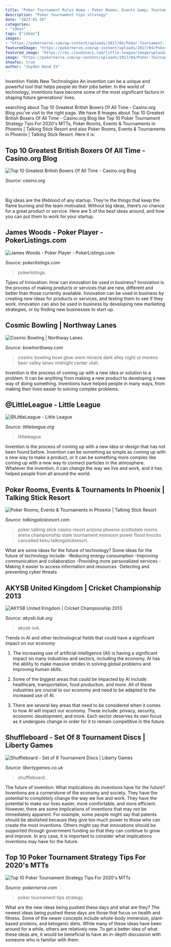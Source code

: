 ```yaml
---
title: "Poker Tournament Rules Home : Poker Rooms, Events &amp; Tournaments In Phoenix"
description: "Poker tournament tips strategy"
date: "2023-01-26"
categories:
- "ideas"
tags: ["ideas"]
images:
- "https://pokernerve.com/wp-content/uploads/2017/04/Poker-Tournament-11-Reasons-Why-You-Should-Treat-T.jpg"
featuredImage: "https://pokernerve.com/wp-content/uploads/2017/04/Poker-Tournament-11-Reasons-Why-You-Should-Treat-T.jpg"
featured_image: "https://res.cloudinary.com/little-league/image/upload/c_fill,dpr_auto,h_630,w_1200/v1585771663/new-brand-feature-emblem-white-red-private-5e84f48fd2f51.png"
image: "https://pokernerve.com/wp-content/uploads/2017/04/Poker-Tournament-11-Reasons-Why-You-Should-Treat-T.jpg"
ShowToc: true
author: "Jayden Hand IV"
---
```



Invention Yields New Technologies
An invention can be a unique and powerful tool that helps people do their jobs better. In the world of technology, inventions have become some of the most significant factors in shaping future generations' lives.

	

		
searching about Top 10 Greatest British Boxers Of All Time - Casino.org Blog you've visit to the right page. We have 8 Images about Top 10 Greatest British Boxers Of All Time - Casino.org Blog like Top 10 Poker Tournament Strategy Tips For 2020&#039;s MTTs, Poker Rooms, Events &amp; Tournaments in Phoenix | Talking Stick Resort and also Poker Rooms, Events &amp; Tournaments in Phoenix | Talking Stick Resort. Here it is:
		
    
## Top 10 Greatest British Boxers Of All Time - Casino.org Blog

<img loading=lazy src="https://www.casino.org/blog/wp-content/uploads/Robert_Fitzsimmons_uk_flag2-1024x607.jpg" onerror="this.onerror=null;this.src='https://tse1.mm.bing.net/th?id=OIP.3UN-f0APrs_enuWShPws0gHaEY&amp;pid=15.1';" alt="Top 10 Greatest British Boxers Of All Time - Casino.org Blog">

_Source: casino.org_

>. 

	

Big ideas are the lifeblood of any startup. They’re the things that keep the flame burning and the team motivated. Without big ideas, there’s no chance for a great product or service. Here are 5 of the best ideas around, and how you can put them to work for your startup.

    
## James Woods - Poker Player - PokerListings.com

<img loading=lazy src="https://edge1.pokerlistings.com/assets/photos/james-woods-108.jpg?t=1258609114" onerror="this.onerror=null;this.src='https://tse3.mm.bing.net/th?id=OIP.QjZfS3AkoiWMXrnOuCsIogHaLH&amp;pid=15.1';" alt="James Woods - Poker Player - PokerListings.com">

_Source: pokerlistings.com_

>pokerlistings. 

	

Types of Innovation: How can innovation be used in business?
Innovation is the process of making products or services that are new, different and better than those currently available. Innovation can be used in business by creating new ideas for products or services, and testing them to see if they work. innovation can also be used in business by developing new marketing strategies, or by finding new businesses to start up.

    
## Cosmic Bowling | Northway Lanes

<img loading=lazy src="http://bowlnorthway.com/wp-content/uploads/2013/11/glow_3.jpg" onerror="this.onerror=null;this.src='https://tse4.mm.bing.net/th?id=OIP.GpANoff7eYXPqgH284x-IAHaFj&amp;pid=15.1';" alt="Cosmic Bowling | Northway Lanes">

_Source: bowlnorthway.com_

>cosmic bowling bowl glow orem miracle dark alley night ut moreno beer valley lanes midnight center utah. 

	

Invention is the process of coming up with a new idea or solution to a problem. It can be anything from making a new product to developing a new way of doing something. Inventions have helped people in many ways, from making their lives easier to solving complex problems.

    
## @LittleLeague - Little League

<img loading=lazy src="https://res.cloudinary.com/little-league/image/upload/c_fill,dpr_auto,h_630,w_1200/v1585771663/new-brand-feature-emblem-white-red-private-5e84f48fd2f51.png" onerror="this.onerror=null;this.src='https://tse1.mm.bing.net/th?id=OIP.O4wCtpv9CK8_VRRDDGQrHwHaD4&amp;pid=15.1';" alt="@LittleLeague - Little League">

_Source: littleleague.org_

>littleleague. 

	

Invention is the process of coming up with a new idea or design that has not been found before. Invention can be something as simple as coming up with a new way to make a product, or it can be something more complex like coming up with a new way to connect particles in the atmosphere. Whatever the invention, it can change the way we live and work, and it has helped people from all around the world.

    
## Poker Rooms, Events &amp; Tournaments In Phoenix | Talking Stick Resort

<img loading=lazy src="http://www.talkingstickresort.com/media/2071/poker-9.jpg" onerror="this.onerror=null;this.src='https://tse2.mm.bing.net/th?id=OIP.xYN6-D2qP1Nr8HlKgHz9gQHaEc&amp;pid=15.1';" alt="Poker Rooms, Events &amp; Tournaments in Phoenix | Talking Stick Resort">

_Source: talkingstickresort.com_

>poker talking stick casino resort arizona phoenix scottsdale rooms arena championship state tournament monsoon power flood knocks cancelled keku talkingstickresort. 

	

What are some ideas for the future of technology?
Some ideas for the future of technology include: 
-Reducing energy consumption 
-Improving communication and collaboration 
-Providing more personalized services 
-Making it easier to access information and resources 
-Detecting and preventing cyber threats

    
## AKYSB United Kingdom | Cricket Championship 2013

<img loading=lazy src="https://akysb.iiuk.org/wp-content/uploads/2013/08/cric2.jpg" onerror="this.onerror=null;this.src='https://tse4.mm.bing.net/th?id=OIP.3HwDoRZhGYG5hMVO1GrxWgHaDS&amp;pid=15.1';" alt="AKYSB United Kingdom | Cricket Championship 2013">

_Source: akysb.iiuk.org_

>akysb iiuk. 

	

Trends in AI and other technological fields that could have a significant impact on our economy
1. The increasing use of artificial intelligence (AI) is having a significant impact on many industries and sectors, including the economy. AI has the ability to make massive strides in solving global problems and improving human skills.
2. Some of the biggest areas that could be impacted by AI include: healthcare, transportation, food production, and more. All of these industries are crucial to our economy and need to be adapted to the increased use of AI.

3. There are several key areas that need to be considered when it comes to how AI will impact our economy. These include: privacy, security, economic development, and more. Each sector deserves its own focus as it undergoes change in order for it to remain competitive in the future.


    
## Shuffleboard - Set Of 8 Tournament Discs | Liberty Games

<img loading=lazy src="https://www.libertygames.co.uk/images/1/products/657_shuffleboard-set-of-8-tournament-discs.jpg" onerror="this.onerror=null;this.src='https://tse1.mm.bing.net/th?id=OIP.V5yz4bmuU8rd90RQ-SOQgQHaJ4&amp;pid=15.1';" alt="Shuffleboard - Set of 8 Tournament Discs | Liberty Games">

_Source: libertygames.co.uk_

>shuffleboard. 

	

The future of invention: What implications do inventions have for the future?
Inventions are a cornerstone of the economy and society. They have the potential to completely change the way we live and work. They have the potential to make our lives easier, more comfortable, and more efficient. However, there are some implications of inventions that may not be immediately apparent. For example, some people might say that patents should be abolished because they give too much power to those who can create the most inventions. Others might say that innovations should be supported through government funding so that they can continue to grow and improve. In any case, it is important to consider what implications inventions may have for the future.

    
## Top 10 Poker Tournament Strategy Tips For 2020&#039;s MTTs

<img loading=lazy src="https://pokernerve.com/wp-content/uploads/2017/04/Poker-Tournament-11-Reasons-Why-You-Should-Treat-T.jpg" onerror="this.onerror=null;this.src='https://tse4.mm.bing.net/th?id=OIP.YPWSGsodRTl_ZU9eNpa6cAHaE9&amp;pid=15.1';" alt="Top 10 Poker Tournament Strategy Tips For 2020&#039;s MTTs">

_Source: pokernerve.com_

>poker tournament tips strategy. 

	

What are the new ideas being pushed these days and what are they?
The newest ideas being pushed these days are those that focus on health and fitness. Some of the newer concepts include whole-body immersion, plant-based proteins, and ketogenic diets. While many of these ideas have been around for a while, others are relatively new. To get a better idea of what these ideas are, it would be beneficial to have an in-depth discussion with someone who is familiar with them.

